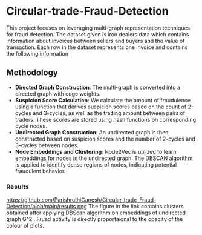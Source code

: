 # Circular-trade-Fraud-Detection
This project focuses on leveraging multi-graph representation techniques for fraud detection. The dataset given is iron dealers data which contains information about invoices between sellers and buyers and the value of transaction. Each row in the dataset represents one invoice and contains the following information

## Methodology
- **Directed Graph Construction**: The multi-graph is converted into a directed graph with edge weights.
- **Suspicion Score Calculation**: We calculate the amount of fraudulence using a function that derives suspicion scores based on the count of 2-cycles and 3-cycles, as well as the trading amount between pairs of traders. These scores are stored using hash functions on corresponding cycle nodes.
- **Undirected Graph Construction**: An undirected graph is then constructed based on suspicion scores and the number of 2-cycles and 3-cycles between nodes.
- **Node Embeddings and Clustering**: Node2Vec is utilized to learn embeddings for nodes in the undirected graph. The DBSCAN algorithm is applied to identify dense regions of nodes, indicating potential fraudulent behavior.

### Results 
https://github.com/ParishruthiGanesh/Circular-trade-Fraud-Detection/blob/main/results.png
The figure in the link contains clusters obtained after applying DBScan algorithm on embeddings of undirected graph G^2 . Fruad activity is directly proportaional to the opacity of the colour of plots.
